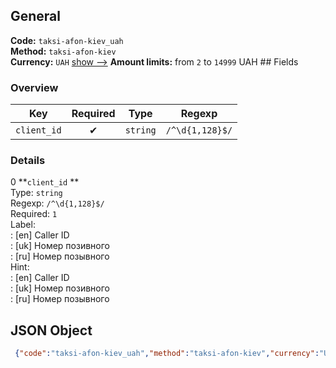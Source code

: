 ## General 
**Code:** `taksi-afon-kiev_uah`  
**Method:** `taksi-afon-kiev`  
**Currency:** `UAH` [show -->]() 
**Amount limits:** from `2`  to `14999`  UAH ## Fields 
### Overview 
|Key|Required|Type|Regexp| 
|:---:|:---:|:---:|:---:| 
|`client_id` |✔ |`string` |`/^\d{1,128}$/` | 
 
### Details 
0 **`client_id` **  
Type: `string`  
Regexp: `/^\d{1,128}$/`  
Required: `1`  
Label:  
: [en] Caller ID  
: [uk] Номер позивного  
: [ru] Номер позывного  
Hint:  
: [en] Caller ID  
: [uk] Номер позивного  
: [ru] Номер позывного  
## JSON Object 
```json
 {"code":"taksi-afon-kiev_uah","method":"taksi-afon-kiev","currency":"UAH","fields":[{"key":"client_id","type":"string","label":{"en":"Caller ID","uk":"\u041d\u043e\u043c\u0435\u0440 \u043f\u043e\u0437\u0438\u0432\u043d\u043e\u0433\u043e","ru":"\u041d\u043e\u043c\u0435\u0440 \u043f\u043e\u0437\u044b\u0432\u043d\u043e\u0433\u043e"},"regexp":"\/^\\d{1,128}$\/","required":true,"position":1,"hint":{"en":"Caller ID","uk":"\u041d\u043e\u043c\u0435\u0440 \u043f\u043e\u0437\u0438\u0432\u043d\u043e\u0433\u043e","ru":"\u041d\u043e\u043c\u0435\u0440 \u043f\u043e\u0437\u044b\u0432\u043d\u043e\u0433\u043e"},"example":"1"}],"amount_min":2,"amount_max":14999}```  
